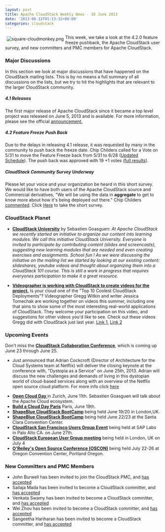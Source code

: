 ```yaml
---
layout: post
title: Apache CloudStack Weekly News - 10 June 2013
date: '2013-06-12T01:13:32+00:00'
categories: cloudstack
---
```

<p><a href="https://blogs.apache.org/cloudstack/mediaresource/ab378739-3c34-48ea-9495-2c49e23e58d6"><img src="https://blogs.apache.org/cloudstack/mediaresource/ab378739-3c34-48ea-9495-2c49e23e58d6?t=true" alt="square-cloudmonkey.png" align="left" vspace="5" hspace="5"></img></a>This week, we take a look at the 4.2.0 feature freeze pushback, the Apache CloudStack user survey, and new committers and PMC members for Apache CloudStack.</p>

<h3><a name="ApacheCloudStackWeeklyNews-10June2013-MajorDiscussions"></a>Major Discussions</h3>

<p>In this section we look at major discussions that have happened on the CloudStack mailing lists. This is by no means a full summary of all discussions on the lists, but we try to hit the highlights that are relevant to the larger CloudStack community. </p>

<h5><a name="ApacheCloudStackWeeklyNews-10June2013-4.1Releases"></a>4.1 Releases</h5>

<p>The first major release of Apache CloudStack since it became a top level project was released on June 5, 2013 and is available. For more information, please see the official <a href="https://blogs.apache.org/cloudstack/entry/apache_cloudstack_4_1_0" class="external-link" rel="nofollow">announcement.</a> </p>

<h5><a name="ApacheCloudStackWeeklyNews-10June2013-4.2FeatureFreezePushBack"></a>4.2 Feature Freeze Push Back</h5>

<p>Due to the delays in releasing 4.1 release, it was requested by many in the community to push back the freeze date. Chip Childers called for a Vote on 5/31 to move the Feature Freeze back from 5/31 to 6/28 (<a href="https://cwiki.apache.org/confluence/display/CLOUDSTACK/Cloudstack+4.2+Release" class="external-link" rel="nofollow">Updated Schedule</a>). The push back was approved with 19 +1 votes (<a href="http://markmail.org/message/2pd33ofdegqugsi2?q" class="external-link" rel="nofollow">full results</a>).</p>

<h5><a name="ApacheCloudStackWeeklyNews-10June2013-CloudStackCommunitySurveyUnderway"></a>CloudStack Community Survey Underway</h5>

<p>Please let your voice and your organization be heard in this short survey. We would like to have both users of the Apache CloudStack source and Commercial derivatives, "We will be using the data in <b>aggregate</b> to get to know more about how it's being deployed out there." Chip Childers <a href="http://markmail.org/message/7s3ev7leok7uxucb?q" class="external-link" rel="nofollow">commented</a>. Click <a href="https://www.surveymonkey.com/s/28BV97D" class="external-link" rel="nofollow">Here</a> to take the short survey.</p>

<h3><a name="ApacheCloudStackWeeklyNews-10June2013-CloudStackPlanet"></a>CloudStack Planet</h3>

<ul>
	<li><b><a href="http://buildacloud.org/blog/259-cloudstack-university.html" class="external-link" rel="nofollow">CloudStack University</a></b> by Sebastien Goasguen: <em>At Apache CloudStack we recently started an initiative to organize our content into learning modules. We call this initiative CloudStack University. Everyone is invited to participate by contributing content (slides and screencasts), suggesting new learning modules that are needed and even creating exercises and assignments. School fun ! As we were discussing the initiative on the mailing list we started by looking at our existing content: slideshares, youtube videos and thought about organizing them into a CloudStack 101 course. This is still a work in progress that requires everyones participation to make it a great resource.</em></li>
</ul>


<ul>
	<li><b><a href="http://markmail.org/message/fdughdzmp7ia44yx?q" class="external-link" rel="nofollow">Videographer is working with CloudStack to create videos for the project.</a></b> Is your cloud one of the "Top 10 Coolest CloudStack Deployments"? Videographer Gregg Witkin and writer Jessica Tomechak are working together on videos this summer, including one that aims to show some of the most interesting real-world applications of CloudStack. They welcome your participation on this video, and suggestions for other videos you'd like to see. Check out these videos Gregg did with CloudStack just last year. <a href="http://www.youtube.com/watch?v=oJ4b8HFmFTc" class="external-link" rel="nofollow">Link 1</a>, <a href="http://www.youtube.com/watch?v=KATuxn5pimY" class="external-link" rel="nofollow">Link 2</a></li>
</ul>


<h3><a name="ApacheCloudStackWeeklyNews-10June2013-UpcomingEvents"></a>Upcoming Events</h3>

<p>Don't miss the <b><a href="http://cloudstackcollab.net/" class="external-link" rel="nofollow">CloudStack Collaboration Conference</a></b>, which is coming up June 23 through June 25. </p>
<ul>
	<li>Just announced that Adrian Cockcroft (Director of Architecture for the Cloud Systems team at Netflix) will deliver the closing keynote at the conference with, "Dystopia as a Service" on June 25th, 2013. Adrian will discuss the new challenges and demands of living in this dystopian world of cloud-based services along with an overview of the Netflix open source cloud platform. For more info click <a href="http://www.cloudstackcollab.org/keynotes/keynote3/" class="external-link" rel="nofollow">here</a></li>
</ul>


<ul>
	<li><b><a href="https://www.ch-open.ch/events/aktuelle-events/open-cloud-day-2013/" class="external-link" rel="nofollow">Open Cloud Day </a></b> in Zurich, June 11th. Sebastien Goasguen will talk about the Apache Cloud ecosystem.</li>
	<li><b><a href="http://bacdparis.eventbrite.com" class="external-link" rel="nofollow">Build a Cloud Day Paris</a></b> Paris, June 19th.</li>
	<li><b><a href="http://www.shapeblue.com/cloudstack-bootcamp-training-course" class="external-link" rel="nofollow">ShapeBlue CloudStack BootCamp</a></b> being held June 19/20 in London,UK.</li>
	<li><b><a href="http://www.shapeblue.com/cloudstack-bootcamp-training-course" class="external-link" rel="nofollow">ShapeBlue CloudStack BootCamp</a></b> being held June 22/23 at the Santa Clara Convention Center.</li>
	<li><b><a href="http://www.meetup.com/CloudStack-SF-Bay-Area-Users-Group/events/117379992/" class="external-link" rel="nofollow">CloudStack San Francisco Users Group Event</a></b> being held at SAP Labs in Palo Alto CA. on June 27th.</li>
	<li><b><a href="http://www.eventbrite.com/event/6727182183" class="external-link" rel="nofollow">CloudStack European User Group meeting</a></b> being held in London, UK on July 4</li>
	<li><b><a href="http://www.oscon.com/oscon2013" class="external-link" rel="nofollow">O'Reiley's Open Source Conference (OSCON)</a></b> being held July 22-26 at Oregon Convention Center, Portland Oregon.</li>
</ul>


<h3><a name="ApacheCloudStackWeeklyNews-10June2013-NewCommittersandPMCMembers"></a>New Committers and PMC Members</h3>

<ul>
	<li>John Burwell has been invited to join the CloudStack PMC, and <a href="http://markmail.org/message/hsbd7g3dnyop3rcv?q" class="external-link" rel="nofollow">has accepted</a></li>
	<li>Sailaja Mada has been invited to become a CloudStack committer, and <a href="http://markmail.org/message/crdmnb5d2siq6t35?q" class="external-link" rel="nofollow">has accepted</a></li>
	<li>Venkata Swamy has been invited to become a CloudStack committer, and <a href="http://markmail.org/message/mnnpesrkay4s3qdr?q" class="external-link" rel="nofollow">has accepted</a></li>
	<li>Wei Zhou has been invited to become a CloudStack committer, and <a href="http://markmail.org/message/e4rsrs6ujlau36jh?q" class="external-link" rel="nofollow">has accepted</a></li>
	<li>Sangeetha Hariharan has been invited to become a CloudStack committer, and <a href="http://markmail.org/message/k2o2l4x3drqe5hl2?q" class="external-link" rel="nofollow">has accepted</a></li>
</ul>

